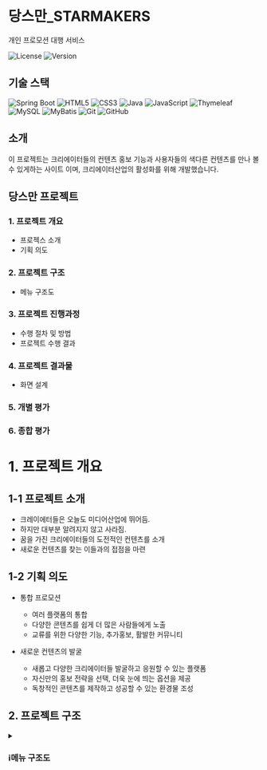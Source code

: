 # 당스만_STARMAKERS
개인 프로모션 대행 서비스

![License](https://img.shields.io/badge/license-MIT-blue.svg)
![Version](https://img.shields.io/badge/version-1.0.0-brightgreen.svg)

## 기술 스택

![Spring Boot](https://img.shields.io/badge/Spring%20Boot-6DB33F?style=for-the-badge&logo=spring-boot&logoColor=white)
![HTML5](https://img.shields.io/badge/HTML5-E34F26?style=for-the-badge&logo=html5&logoColor=white)
![CSS3](https://img.shields.io/badge/CSS3-1572B6?style=for-the-badge&logo=css3&logoColor=white)
![Java](https://img.shields.io/badge/Java-007396?style=for-the-badge&logo=java&logoColor=white)
![JavaScript](https://img.shields.io/badge/JavaScript-F7DF1E?style=for-the-badge&logo=javascript&logoColor=black)
![Thymeleaf](https://img.shields.io/badge/Thymeleaf-005F0F?style=for-the-badge&logo=thymeleaf&logoColor=white)
![MySQL](https://img.shields.io/badge/MySQL-4479A1?style=for-the-badge&logo=mysql&logoColor=white)
![MyBatis](https://img.shields.io/badge/MyBatis-000000?style=for-the-badge&logo=mybatis&logoColor=white)
![Git](https://img.shields.io/badge/Git-F05032?style=for-the-badge&logo=git&logoColor=white)
![GitHub](https://img.shields.io/badge/GitHub-181717?style=for-the-badge&logo=github&logoColor=white)


## 소개

이 프로젝트는 크리에이터들의 컨텐츠 홍보 기능과 사용자들의 색다른 컨텐츠를 만나 볼 수 있게하는 사이트 이며, 크리에이터산업의 활성화를 위해 개발했습니다.


## 당스만 프로젝트
### 1. 프로젝트 개요
  - 프로젝스 소개
  - 기획 의도
### 2. 프로젝트 구조
  - 메뉴 구조도
### 3. 프로젝트 진행과정
  - 수행 절차 및 방법
  - 프로젝트 수행 결과
### 4. 프로젝트 결과물
  - 화면 설계
### 5. 개별 평가
### 6. 종합 평가

# 1. 프로젝트 개요
## 1-1 프로젝트 소개
- 크레이에터들은 오늘도 미디어산업에 뛰어듬.
- 하지만 대부분 알려지지 않고 사라짐.
- 꿈을 가진 크리에이터들의 도전적인 컨텐츠를 소개
- 새로운 컨텐츠를 찾는 이들과의 접점을 마련
## 1-2 기획 의도
- 통합 프로모션
  - 여러 플랫폼의 통합
  - 다양한 콘텐츠를 쉽게 더 많은 사람들에게 노출
  - 교류를 위한 다양한 기능, 추가홍보, 활발한 커뮤니티

- 새로운 컨텐츠의 발굴
  - 새롭고 다양한 크리에이터들 발굴하고 응원할 수 있는 플랫폼
  - 자신만의 홍보 전략을 선택, 더욱 눈에 띄는 옵션을 제공
  - 독창적인 콘텐츠를 제작하고 성공할 수 있는 환경물 조성

## 2. 프로젝트 구조
<details>
<summary><h3>ℹ️메뉴 구조도</h3></summary>
<div markdown="1">
<img src="https://github.com/tellmebaby/TJE_STARMAKERS/assets/28bf24bd-6852-4616-951b-3456fb0c3807">
</div>
</details>


